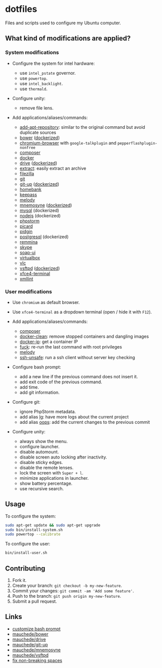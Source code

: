 # dotfiles

Files and scripts used to configure my Ubuntu computer.

## What kind of modifications are applied?

### System modifications

* Configure the system for intel hardware:
  - use `intel_pstate` governor.
  - use `powertop`.
  - use `intel_backlight`.
  - use `thermald`.

* Configure unity:
  - remove file lens.

* Add applications/aliases/commands:
  - [add-apt-repository](https://raw.githubusercontent.com/mauchede/dotfiles/master/src/system/usr/local/bin/add-apt-repository): similar to the original command but avoid duplicate sources
  - [bower](https://github.com/bower/bower) ([dockerized](https://github.com/mauchede/bower))
  - [chromium-browser](https://www.chromium.org/) with `google-talkplugin` and `pepperflashplugin-nonfree`
  - [composer](https://getcomposer.org/)
  - [docker](https://www.docker.com)
  - [drive](https://github.com/odeke-em/drive) ([dockerized](https://github.com/mauchede/drive))
  - [extract](https://raw.githubusercontent.com/mauchede/dotfiles/master/src/system/usr/local/bin/extract): easily extract an archive
  - [filezilla](https://filezilla-project.org)
  - [git](https://git-scm.com/)
  - [git-up](https://github.com/aanand/git-up) ([dockerized](https://github.com/mauchede/git-up))
  - [homebank](http://homebank.free.fr)
  - [keepass](http://keepass.info)
  - [melody](http://melody.sensiolabs.org/)
  - [mnemosyne](http://mnemosyne-proj.org/) ([dockerized](https://github.com/mauchede/mnemosyne))
  - [mysql](http://www.mysql.com) (dockerized)
  - [nodejs](https://nodejs.org) (dockerized)
  - [phpstorm](https://www.jetbrains.com/phpstorm)
  - [picard](https://picard.musicbrainz.org)
  - [pidgin](https://pidgin.im)
  - [postgresql](http://www.postgresql.org) (dockerized)
  - [remmina](http://freerdp.github.io/Remmina/index.html)
  - [skype](http://www.skype.com)
  - [soap-ui](http://www.soapui.org)
  - [virtualbox](https://www.virtualbox.org)
  - [vlc](http://www.videolan.org/vlc)
  - [vsftpd](https://security.appspot.com/vsftpd.html) ([dockerized](https://github.com/mauchede/vsftpd))
  - [xfce4-terminal](http://docs.xfce.org/apps/terminal/start)
  - [xmllint](http://xmlsoft.org/xmllint.html)

### User modifications

* Use `chromium` as default browser.

* Use `xfce4-terminal` as a dropdown terminal (open / hide it with `F12`).

* Add applications/aliases/commands:
  - [composer](https://getcomposer.org/)
  - [docker-clean](https://github.com/mauchede/dotfiles/blob/master/src/user/.bash_aliases#L20): remove stopped containers and dangling images
  - [docker-ip](https://github.com/mauchede/dotfiles/blob/master/src/user/.bash_aliases#L21): get a container IP
  - [fuck](https://github.com/mauchede/dotfiles/blob/master/src/user/.bash_aliases#L29): re-run the last command with root privileges
  - [melody](http://melody.sensiolabs.org/)
  - [ssh-unsafe](https://github.com/mauchede/dotfiles/blob/master/src/user/.bash_aliases#L25): run a ssh client without server key checking

* Configure bash prompt:
  - add a new line if the previous command does not insert it.
  - add exit code of the previous command.
  - add time.
  - add git information.

* Configure git:
  - ignore PhpStorm metadata.
  - add alias [lg](https://github.com/mauchede/dotfiles/blob/master/src/user/.gitconfig#L8): have more logs about the current project
  - add alias [oops](https://github.com/mauchede/dotfiles/blob/master/src/user/.gitconfig#L9): add the current changes to the previous commit

* Configure unity:
  - always show the menu.
  - configure launcher.
  - disable automount.
  - disable screen auto locking after inactivity.
  - disable sticky edges.
  - disable the remote lenses.
  - lock the screen with `Super + l`.
  - minimize applications in launcher.
  - show battery percentage.
  - use recursive search.

## Usage

To configure the system:
```bash
sudo apt-get update && sudo apt-get upgrade
sudo bin/install-system.sh
sudo powertop --calibrate
```

To configure the user:
```bash
bin/install-user.sh
```

## Contributing

1. Fork it.
2. Create your branch: `git checkout -b my-new-feature`.
3. Commit your changes: `git commit -am 'Add some feature'`.
4. Push to the branch: `git push origin my-new-feature`.
5. Submit a pull request.

## Links

* [customize bash prompt](https://wiki.archlinux.org/index.php/Color_Bash_Prompt)
* [mauchede/bower](https://github.com/mauchede/bower)
* [mauchede/drive](https://github.com/mauchede/drive)
* [mauchede/git-up](https://github.com/mauchede/git-up)
* [mauchede/mnemosyne](https://github.com/mauchede/mnemosyne)
* [mauchede/vsftpd](https://github.com/mauchede/vsftpd)
* [fix non-breaking spaces](https://bugs.launchpad.net/ubuntu/+source/xorg/+bug/218637)
